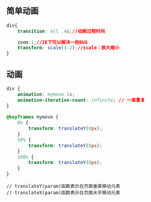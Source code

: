 ## 简单动画    
```css
div{
    transition: all .4s;//动画过程时间

    zoom:1;//IE下可以解决一些BUG
    transform: scale(1.2);//scale：放大缩小
}
```
## 动画
```css
div {
    animation: mymove 1s;
    animation-iteration-count: infinite; // 一直重复
}
    
@keyframes mymove {
    0% {
        transform: translateY(0px);
    }
    50% {
        transform: translateY(8px);
    }
    100% {
        transform: translateY(0px);
    }
}
```
    // translateY(param)函数表示在页面垂直移动元素
    // translateX(param)函数表示在页面水平移动元素